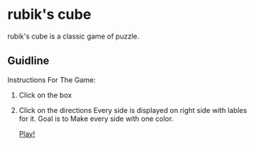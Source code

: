 # rubik's cube

rubik's cube is a classic game of puzzle.

## Guidline

Instructions For The Game:
1. Click on the box
2. Click on the directions
Every side is displayed on right side with lables for it.
Goal is to Make every side with one color.


   [Play!](https://alltherath.github.io/rubics/)



